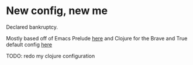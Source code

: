 # New config, new me

Declared bankruptcy.

Mostly based off of Emacs Prelude [here](https://github.com/bbatsov/prelude) and 
Clojure for the Brave and True default config [here](https://github.com/flyingmachine/emacs-for-clojure)

TODO: redo my clojure configuration
